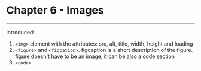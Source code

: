 # Chapter 6 - Images
---
Introduced:
1. `<img>` element with the attributes: src, alt, title, width, height and loading
2. `<figure>` and `<figcation>`. figcaption is a short description of the figure. figure
doesn't have to be an image, it can be also a code section
3. `<code>`